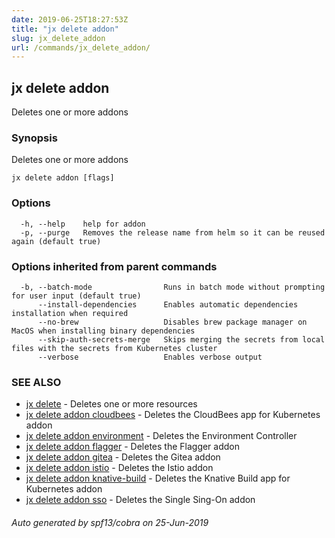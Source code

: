 ```yaml
---
date: 2019-06-25T18:27:53Z
title: "jx delete addon"
slug: jx_delete_addon
url: /commands/jx_delete_addon/
---
```

## jx delete addon

Deletes one or more addons

### Synopsis

Deletes one or more addons

```
jx delete addon [flags]
```

### Options

```
  -h, --help    help for addon
  -p, --purge   Removes the release name from helm so it can be reused again (default true)
```

### Options inherited from parent commands

```
  -b, --batch-mode                Runs in batch mode without prompting for user input (default true)
      --install-dependencies      Enables automatic dependencies installation when required
      --no-brew                   Disables brew package manager on MacOS when installing binary dependencies
      --skip-auth-secrets-merge   Skips merging the secrets from local files with the secrets from Kubernetes cluster
      --verbose                   Enables verbose output
```

### SEE ALSO

* [jx delete](/commands/jx_delete/)	 - Deletes one or more resources
* [jx delete addon cloudbees](/commands/jx_delete_addon_cloudbees/)	 - Deletes the CloudBees app for Kubernetes addon
* [jx delete addon environment](/commands/jx_delete_addon_environment/)	 - Deletes the Environment Controller 
* [jx delete addon flagger](/commands/jx_delete_addon_flagger/)	 - Deletes the Flagger addon
* [jx delete addon gitea](/commands/jx_delete_addon_gitea/)	 - Deletes the Gitea addon
* [jx delete addon istio](/commands/jx_delete_addon_istio/)	 - Deletes the Istio addon
* [jx delete addon knative-build](/commands/jx_delete_addon_knative-build/)	 - Deletes the Knative Build app for Kubernetes addon
* [jx delete addon sso](/commands/jx_delete_addon_sso/)	 - Deletes the Single Sing-On addon

###### Auto generated by spf13/cobra on 25-Jun-2019
